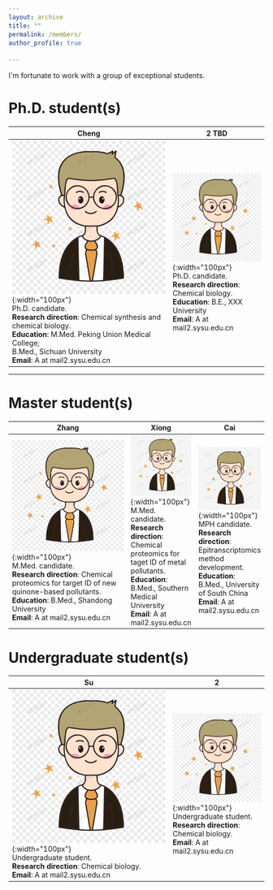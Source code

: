 ```yaml
---
layout: archive
title: ""
permalink: /members/
author_profile: true

---
```

<p class="text-center">
I'm fortunate to work with a group of exceptional students.
</p>

Ph.D. student(s)
======
<style>
table th:first-of-type {
    width: 8cm;
}
table th:first-of-type(2) {
    width: 8cm;
}
table th:first-of-type(3) {
    width: 40%;
}
</style>
    
| Cheng | 2 TBD | 
|---|---|
|![A](/images/A.png){:width="100px"} <br> Ph.D. candidate.  <br> <b>Research direction</b>: Chemical synthesis and chemical biology. <br> <b>Education</b>: M.Med. Peking Union Medical College; <br>B.Med., Sichuan University <br><b>Email</b>: A at mail2.sysu.edu.cn |![A](/images/A.png){:width="100px"} <br> Ph.D. candidate.  <br> <b>Research direction</b>: Chemical biology. <br> <b>Education</b>: B.E., XXX University<br> <b>Email</b>: A at mail2.sysu.edu.cn |    

---

Master student(s)
======

| Zhang  |  Xiong  | Cai |
|---|---|---
|![A](/images/A.png){:width="100px"} <br> M.Med. candidate.  <br> <b>Research direction</b>: Chemical proteomics for target ID of new quinone-based pollutants. <br> <b>Education</b>: B.Med., Shandong University<br> <b>Email</b>: A at mail2.sysu.edu.cn |![A](/images/A.png){:width="100px"} <br> M.Med. candidate.  <br> <b>Research direction</b>: Chemical proteomics for taget ID of metal pollutants. <br> <b>Education</b>: B.Med., Southern Medical University<br> <b>Email</b>: A at mail2.sysu.edu.cn |  ![A](/images/A.png){:width="100px"} <br> MPH candidate.  <br> <b>Research direction</b>: Epitranscriptomics method development. <br> <b>Education</b>: B.Med., University of South China<br> <b>Email</b>: A at mail2.sysu.edu.cn  |


  
Undergraduate student(s)
======

| Su | 2 |
|---|---|
|![A](/images/A.png){:width="100px"} <br> Undergraduate student.  <br> <b>Research direction</b>: Chemical biology. <br> <b>Email</b>: A at mail2.sysu.edu.cn |![A](/images/A.png){:width="100px"} <br> Undergraduate student.  <br> <b>Research direction</b>: Chemical biology. <br> <b>Email</b>: A at mail2.sysu.edu.cn|

   

<!--

| a | b | d |
|---|---|---|
| 1 | name<img width=200/>| <img width=100/>3 |

<table>
    <tr>
        <td>This is <img width=200/></td>
        <td><div style="width:100px;color:#f00;font-weight:normal;font-style:italic;">字段1</div></td>
    </tr>
</table>
-->


<!-- ![THU](/images/THU.png){: .align-left width="200px"}   你看不到我看不到我 -->
<!-- * 2009-2013年，B.S. in Chemistry, Nankai University, 2009-2013 你看不到我看不到我 -->
<!-- # ![NKU](/images/NKU.png){: .align-right width="200px"}    你看不到我看不到我 -->






